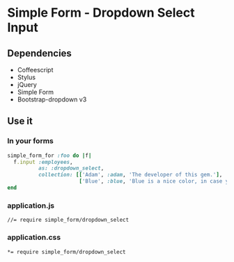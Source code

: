 Simple Form - Dropdown Select Input
=======

## Dependencies
- Coffeescript
- Stylus
- jQuery
- Simple Form
- Bootstrap-dropdown v3

## Use it

### In your forms
```ruby
simple_form_for :foo do |f|
  f.input :employees,
          as: :dropdown_select,
          collection: [['Adam', :adam, 'The developer of this gem.'],
                       ['Blue', :blue, 'Blue is a nice color, in case you were wondering.']]
end
```

### application.js
```
//= require simple_form/dropdown_select
```

### application.css
```
*= require simple_form/dropdown_select
```
